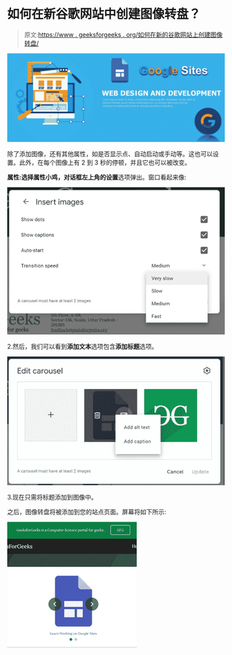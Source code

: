 # 如何在新谷歌网站中创建图像转盘？

> 原文:[https://www . geeksforgeeks . org/如何在新的谷歌网站上创建图像转盘/](https://www.geeksforgeeks.org/how-to-create-an-image-carousel-in-new-google-sites/)

![](img/f0cc3d82f889693de178f574498200f6.png)

除了添加图像，还有其他属性，如是否显示点、自动启动或手动等。这也可以设置。此外，在每个图像上有 2 到 3 秒的停顿，并且它也可以被改变。

**属性:**选择属性小鸡，对话框左上角的**设置**选项弹出。窗口看起来像:

![](img/e570549600065636159c943d465dece5.png)

2.然后，我们可以看到**添加文本**选项包含**添加标题**选项。

![](img/09933ab1e54dbfcec7ce8a2a45a4bd4a.png)

3.现在只需将标题添加到图像中。

之后，图像转盘将被添加到您的站点页面。屏幕将如下所示:

![](img/2a9d642ddf1c047008cd25fbc65d5e69.png)